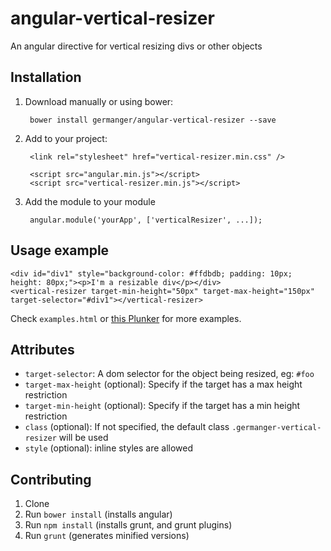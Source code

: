 # angular-vertical-resizer
An angular directive for vertical resizing divs or other objects

## Installation

1. Download manually or using bower:

        bower install germanger/angular-vertical-resizer --save

2. Add to your project:

        <link rel="stylesheet" href="vertical-resizer.min.css" />
   
        <script src="angular.min.js"></script>
        <script src="vertical-resizer.min.js"></script>
        
3. Add the module to your module

        angular.module('yourApp', ['verticalResizer', ...]);
   
## Usage example

    <div id="div1" style="background-color: #ffdbdb; padding: 10px; height: 80px;"><p>I'm a resizable div</p></div>
    <vertical-resizer target-min-height="50px" target-max-height="150px" target-selector="#div1"></vertical-resizer>

Check `examples.html` or <a href="http://plnkr.co/edit/3WpNZ3UZLTCDez84oHw3?p=preview">this Plunker</a> for more examples.

## Attributes

 - `target-selector`: A dom selector for the object being resized, eg: `#foo`
 - `target-max-height` (optional): Specify if the target has a max height restriction
 - `target-min-height` (optional): Specify if the target has a min height restriction
 - `class` (optional): If not specified, the default class `.germanger-vertical-resizer` will be used
 - `style` (optional): inline styles are allowed

## Contributing

1. Clone
2. Run `bower install` (installs angular)
3. Run `npm install` (installs grunt, and grunt plugins)
4. Run `grunt` (generates minified versions)

